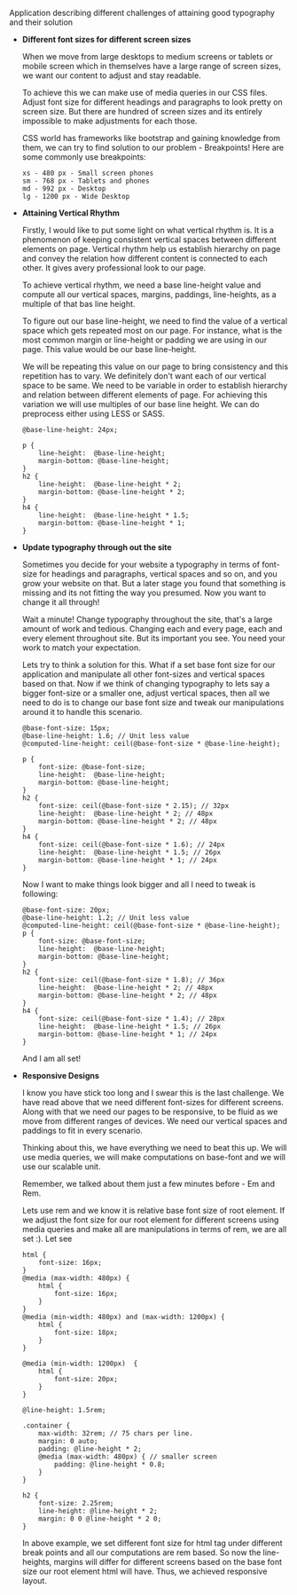 Application describing different challenges of attaining good typography and their solution

* **Different font sizes for different screen sizes**

   When we move from large desktops to medium screens or tablets or mobile screen which in themselves have a large range of screen sizes, we want our content to adjust and stay readable.  

   To achieve this we can make use of media queries in our CSS files. Adjust font size for different headings and paragraphs to look pretty on screen size. But there are hundred of screen sizes and its entirely impossible to make adjustments for each those. 

  CSS world has frameworks like bootstrap and gaining knowledge from them, we can try to find solution to our problem - Breakpoints! Here are some commonly use breakpoints: 

	```
	xs - 480 px - Small screen phones
	sm - 768 px - Tablets and phones
	md - 992 px - Desktop
	lg - 1200 px - Wide Desktop
	```

* **Attaining Vertical Rhythm**

	Firstly, I would like to put some light on what vertical rhythm is. It is a phenomenon of keeping consistent vertical spaces between different elements on page. Vertical rhythm help us establish hierarchy on page and convey the relation how different content is connected to each other. It gives avery professional look to our page. 

	To achieve vertical rhythm, we need a base line-height value and compute all our vertical spaces, margins, paddings, line-heights, as a multiple of that bas line height. 

	To figure out our base line-height, we need to find the value of a vertical space which gets repeated most on our page. For instance, what is the most common margin or line-height or padding we are using in our page. This value would be our base line-height. 

	We will be repeating this value on our page to bring consistency and this repetition has to vary. We definitely don't want each of our vertical space to be same. We need to be variable in order to establish hierarchy and relation between different elements of page. For achieving this variation we will use multiples of our base line height. We can do preprocess either using LESS or SASS. 

	```less
	@base-line-height: 24px;

	p { 
		line-height:  @base-line-height;
		margin-bottom: @base-line-height;
	}
	h2 {
		line-height:  @base-line-height * 2; 
		margin-bottom: @base-line-height * 2;
	}
	h4 {
		line-height:  @base-line-height * 1.5;
		margin-bottom: @base-line-height * 1;
	}
	```

* **Update typography through out the site**

	Sometimes you decide for your website a typography in terms of font-size for headings and paragraphs, vertical spaces and so on, and you grow your website on that. But a later stage you found that something is missing and its not fitting the way you presumed. Now you want to change it all through! 

	Wait a minute! Change typography throughout the site, that's a large amount of work and tedious. Changing each and every page, each and every element throughout site. But its important you see. You need your work to match your expectation. 

	Lets try to think a solution for this. What if a set base font size for our application and manipulate all other font-sizes and vertical spaces based on that. Now if we think of changing typography to lets say a bigger font-size or a smaller one, adjust vertical spaces, then all we need to do is to change our base font size and tweak our manipulations around it to handle this scenario.

	```less
	@base-font-size: 15px;
	@base-line-height: 1.6; // Unit less value
	@computed-line-height: ceil(@base-font-size * @base-line-height);

	p { 
		font-size: @base-font-size;
		line-height:  @base-line-height;
		margin-bottom: @base-line-height;
	}
	h2 {
		font-size: ceil(@base-font-size * 2.15); // 32px
		line-height:  @base-line-height * 2; // 48px
		margin-bottom: @base-line-height * 2; // 48px
	}
	h4 {
		font-size: ceil(@base-font-size * 1.6); // 24px
		line-height:  @base-line-height * 1.5; // 26px
		margin-bottom: @base-line-height * 1; // 24px
	}
	```

	Now I want to make things look bigger and all I need to tweak is following:

	```less
	@base-font-size: 20px;
	@base-line-height: 1.2; // Unit less value
	@computed-line-height: ceil(@base-font-size * @base-line-height);
	p { 
		font-size: @base-font-size;
		line-height:  @base-line-height;
		margin-bottom: @base-line-height;
	}
	h2 {
		font-size: ceil(@base-font-size * 1.8); // 36px
		line-height:  @base-line-height * 2; // 48px
		margin-bottom: @base-line-height * 2; // 48px
	}
	h4 {
		font-size: ceil(@base-font-size * 1.4); // 28px
		line-height:  @base-line-height * 1.5; // 26px
		margin-bottom: @base-line-height * 1; // 24px
	}
	```

	And I am all set!

* **Responsive Designs**

	I know you have stick too long and I swear this is the last challenge. We have read above that we need different font-sizes for different screens. Along with that we need our pages to be responsive, to be fluid as we move from different ranges of devices. We need our vertical spaces and paddings to fit in every scenario. 

	Thinking about this, we have everything we need to beat this up. We will use media queries, we will make computations on base-font and we will use our scalable unit. 

	Remember, we talked about them just a few minutes before - Em and Rem.  

	Lets use rem and we know it is relative base font size of root element. If we adjust the font size for our root element for different screens using media queries and make all are manipulations in terms of rem, we are all set :). Let see

	```less
	html {
		font-size: 16px;
	}
	@media (max-width: 480px) {
		html {
			font-size: 16px;
		}
	}
	@media (min-width: 480px) and (max-width: 1200px) {
		html {
			font-size: 18px;
		}
	}

	@media (min-width: 1200px)  {
		html {
			font-size: 20px;
		}
	}

	@line-height: 1.5rem;

	.container {
		max-width: 32rem; // 75 chars per line.
		margin: 0 auto;
		padding: @line-height * 2;
		@media (max-width: 480px) { // smaller screen
			padding: @line-height * 0.8;
		}
	}

	h2 {
		font-size: 2.25rem;
		line-height: @line-height * 2;
		margin: 0 0 @line-height * 2 0;
	}
	```

	In above example, we set different font size for html tag under different break points and all our computations are rem based. So now the line-heights, margins will differ for different screens based on the base font size our root element html will have. Thus, we achieved responsive layout.
